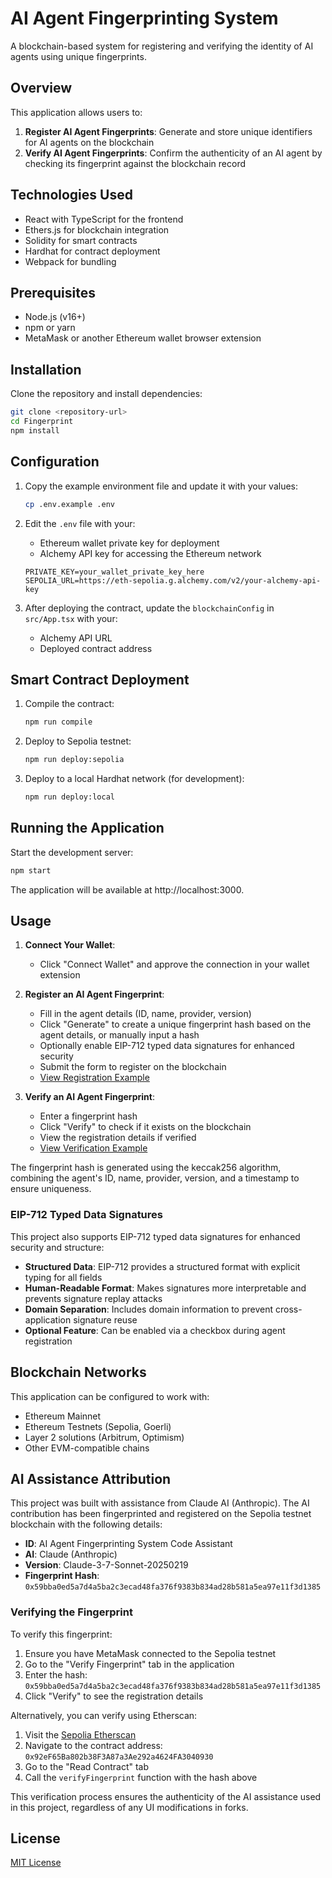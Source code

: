 # AI Agent Fingerprinting System

A blockchain-based system for registering and verifying the identity of AI agents using unique fingerprints.

## Overview

This application allows users to:

1. **Register AI Agent Fingerprints**: Generate and store unique identifiers for AI agents on the blockchain
2. **Verify AI Agent Fingerprints**: Confirm the authenticity of an AI agent by checking its fingerprint against the blockchain record

## Technologies Used

- React with TypeScript for the frontend
- Ethers.js for blockchain integration
- Solidity for smart contracts
- Hardhat for contract deployment
- Webpack for bundling

## Prerequisites

- Node.js (v16+)
- npm or yarn
- MetaMask or another Ethereum wallet browser extension

## Installation

Clone the repository and install dependencies:

```bash
git clone <repository-url>
cd Fingerprint
npm install
```

## Configuration

1. Copy the example environment file and update it with your values:
   ```bash
   cp .env.example .env
   ```

2. Edit the `.env` file with your:
   - Ethereum wallet private key for deployment
   - Alchemy API key for accessing the Ethereum network

   ```
   PRIVATE_KEY=your_wallet_private_key_here
   SEPOLIA_URL=https://eth-sepolia.g.alchemy.com/v2/your-alchemy-api-key
   ```

3. After deploying the contract, update the `blockchainConfig` in `src/App.tsx` with your:
   - Alchemy API URL
   - Deployed contract address

## Smart Contract Deployment

1. Compile the contract:
   ```bash
   npm run compile
   ```

2. Deploy to Sepolia testnet:
   ```bash
   npm run deploy:sepolia
   ```

3. Deploy to a local Hardhat network (for development):
   ```bash
   npm run deploy:local
   ```

## Running the Application

Start the development server:

```bash
npm start
```

The application will be available at http://localhost:3000.

## Usage

1. **Connect Your Wallet**:
   - Click "Connect Wallet" and approve the connection in your wallet extension

2. **Register an AI Agent Fingerprint**:
   - Fill in the agent details (ID, name, provider, version)
   - Click "Generate" to create a unique fingerprint hash based on the agent details, or manually input a hash
   - Optionally enable EIP-712 typed data signatures for enhanced security
   - Submit the form to register on the blockchain
   - [View Registration Example](docs/Register%20Agent%20Fingerprint.pdf)

3. **Verify an AI Agent Fingerprint**:
   - Enter a fingerprint hash
   - Click "Verify" to check if it exists on the blockchain
   - View the registration details if verified
   - [View Verification Example](docs/Verify%20Agent%20Fingerprint.pdf)

The fingerprint hash is generated using the keccak256 algorithm, combining the agent's ID, name, provider, version, and a timestamp to ensure uniqueness.

### EIP-712 Typed Data Signatures

This project also supports EIP-712 typed data signatures for enhanced security and structure:

- **Structured Data**: EIP-712 provides a structured format with explicit typing for all fields
- **Human-Readable Format**: Makes signatures more interpretable and prevents signature replay attacks
- **Domain Separation**: Includes domain information to prevent cross-application signature reuse
- **Optional Feature**: Can be enabled via a checkbox during agent registration

## Blockchain Networks

This application can be configured to work with:

- Ethereum Mainnet
- Ethereum Testnets (Sepolia, Goerli)
- Layer 2 solutions (Arbitrum, Optimism)
- Other EVM-compatible chains

## AI Assistance Attribution

This project was built with assistance from Claude AI (Anthropic). The AI contribution has been fingerprinted and registered on the Sepolia testnet blockchain with the following details:

- **ID**: AI Agent Fingerprinting System Code Assistant
- **AI**: Claude (Anthropic)
- **Version**: Claude-3-7-Sonnet-20250219
- **Fingerprint Hash**: `0x59bba0ed5a7d4a5ba2c3ecad48fa376f9383b834ad28b581a5ea97e11f3d1385`

### Verifying the Fingerprint

To verify this fingerprint:

1. Ensure you have MetaMask connected to the Sepolia testnet
2. Go to the "Verify Fingerprint" tab in the application
3. Enter the hash: `0x59bba0ed5a7d4a5ba2c3ecad48fa376f9383b834ad28b581a5ea97e11f3d1385`
4. Click "Verify" to see the registration details

Alternatively, you can verify using Etherscan:

1. Visit the [Sepolia Etherscan](https://sepolia.etherscan.io/)
2. Navigate to the contract address: `0x92eF65Ba802b38F3A87a3Ae292a4624FA3040930`
3. Go to the "Read Contract" tab
4. Call the `verifyFingerprint` function with the hash above

This verification process ensures the authenticity of the AI assistance used in this project, regardless of any UI modifications in forks.

## License

[MIT License](LICENSE)